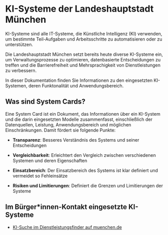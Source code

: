 # KI-Systeme der Landeshauptstadt München

KI-Systeme sind alle IT-Systeme, die Künstliche Intelligenz (KI) verwenden, um bestimmte Teil-Aufgaben und Arbeitsschritte zu automatisieren oder zu unterstützen.

Die Landeshauptstadt München setzt bereits heute diverse KI-Systeme ein, um Verwaltungsprozesse zu optimieren, datenbasierte Entscheidungen zu treffen und die Barrierefreiheit und Mehrsprachigkeit von Dienstleistungen zu verbessern.

In dieser Dokumentation finden Sie Informationen zu den eingesetzten KI-Systemen, deren Funktonalität und Anwendungsbereich.

## Was sind System Cards?

Eine System Card ist ein Dokument, das Informationen über ein KI-System und die darin eingesetzten Modelle zusammenfasst, einschließlich der Datenquellen, Leistung, Anwendungsbereich und möglichen Einschränkungen. Damit fördert sie folgende Punkte:

- **Transparenz**: Besseres Verständnis des Systems und seiner Entscheidungen

- **Vergleichbarkeit**: Erleichtert den Vergleich zwischen verschiedenen Systemen und deren Eigenschaften

- **Einsatzbereich**: Der Einsatzbereich des Systems ist klar definiert und vermeidet so Fehleinsätze

- **Risiken und Limitierungen**: Definiert die Grenzen und Limitierungen der Systeme

## Im Bürger\*innen-Kontakt eingesetzte KI-Systeme

- [KI-Suche im Dienstleistungsfinder auf muenchen.de](/systems/dlf.md)
